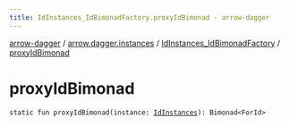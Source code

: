 ```yaml
---
title: IdInstances_IdBimonadFactory.proxyIdBimonad - arrow-dagger
---
```


[arrow-dagger](../../index.html) / [arrow.dagger.instances](../index.html) / [IdInstances_IdBimonadFactory](index.html) / [proxyIdBimonad](./proxy-id-bimonad.html)

# proxyIdBimonad

`static fun proxyIdBimonad(instance: `[`IdInstances`](../-id-instances/index.html)`): Bimonad<ForId>`